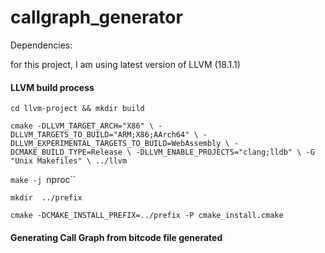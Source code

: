 # callgraph_generator

Dependencies:

for this project, I am using latest version of
LLVM (18.1.1)


#### LLVM build process

`cd llvm-project && mkdir build`


`cmake -DLLVM_TARGET_ARCH="X86" \
			-DLLVM_TARGETS_TO_BUILD="ARM;X86;AArch64" \
			-DLLVM_EXPERIMENTAL_TARGETS_TO_BUILD=WebAssembly \
			-DCMAKE_BUILD_TYPE=Release \
			-DLLVM_ENABLE_PROJECTS="clang;lldb" \
			-G "Unix Makefiles" \
			../llvm`

`make -j `nproc``

`mkdir  ../prefix`

`cmake -DCMAKE_INSTALL_PREFIX=../prefix -P cmake_install.cmake`

#### Generating Call Graph from bitcode file generated


